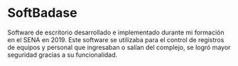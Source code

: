 # SoftBadase
Software de escritorio desarrollado e implementado durante mi formación en el SENA en 2019. Este software se utilizaba para el control de registros de equipos y personal que ingresaban o salían del complejo, se logró mayor seguridad gracias a su funcionalidad.
